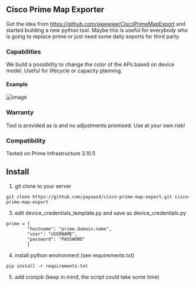 ## Cisco Prime Map Exporter

Got the idea from https://github.com/pieewiee/CiscoPrimeMapExport and started building a new python tool.
Maybe this is useful for everybody who is going to replace prime or just need some daily exports for third party.

### Capabilities
We build a possibility to change the color of the APs based on device model. Useful for lifecycle or capacity planning.

#### Example
![image](https://github.com/user-attachments/assets/be9f34cc-d49a-49df-8be9-fb2c6fcb2cf0)

### Warranty
Tool is provided as is and no adjustments promised. Use at your own risk!

### Compatibility
Tested on Prime Infrastructure 3.10.5

## Install
1. git clone to your server
```
git clone https://github.com/yayaasd/cisco-prime-map-export.git cisco-prime-map-export
```
3. edit device_credentials_template.py and save as device_credentials.py
```
prime = {
        "hostname": "prime.domain.name",
        "user": "USERNAME",
        "password": "PASSWORD"
        }
```
4. install python environment (see requirements.txt)
```
pip install -r requirements.txt
```
5. add cronjob (keep in mind, the script could take some time)
